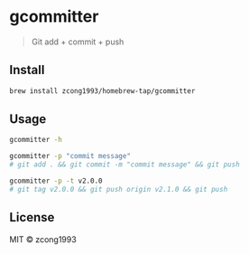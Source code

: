 # gcommitter
<!--
[![Go Report Card](https://goreportcard.com/badge/github.com/zcong1993/gcommitter)](https://goreportcard.com/report/github.com/zcong1993/gcommitter)
-->

> Git add + commit + push

## Install

```bash
brew install zcong1993/homebrew-tap/gcommitter
```

## Usage

```bash
gcommitter -h

gcommitter -p "commit message"
# git add . && git commit -m "commit message" && git push

gcommitter -p -t v2.0.0
# git tag v2.0.0 && git push origin v2.1.0 && git push
```

## License

MIT &copy; zcong1993
